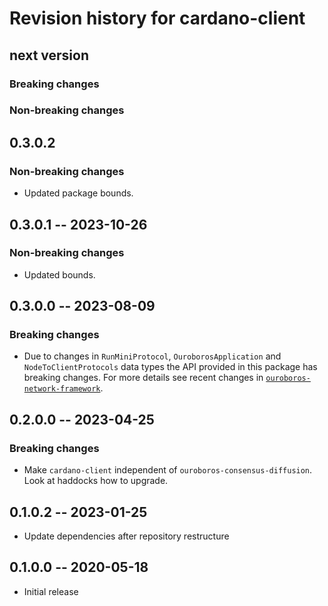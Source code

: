 # Revision history for cardano-client

## next version

### Breaking changes

### Non-breaking changes

## 0.3.0.2

### Non-breaking changes

* Updated package bounds.

## 0.3.0.1 -- 2023-10-26

### Non-breaking changes

* Updated bounds.

## 0.3.0.0 -- 2023-08-09

### Breaking changes

* Due to changes in `RunMiniProtocol`, `OuroborosApplication` and
  `NodeToClientProtocols` data types the API provided in this package has
  breaking changes.  For more details see recent changes in
  [`ouroboros-network-framework`][onf-changelog].

## 0.2.0.0 -- 2023-04-25

### Breaking changes

* Make `cardano-client` independent of `ouroboros-consensus-diffusion`.  Look
  at haddocks how to upgrade.

## 0.1.0.2 -- 2023-01-25

* Update dependencies after repository restructure

## 0.1.0.0 -- 2020-05-18

* Initial release

[onf-changelog]: https://github.com/input-output-hk/ouroboros-network/blob/master/ouroboros-network-framework/CHANGELOG.md
